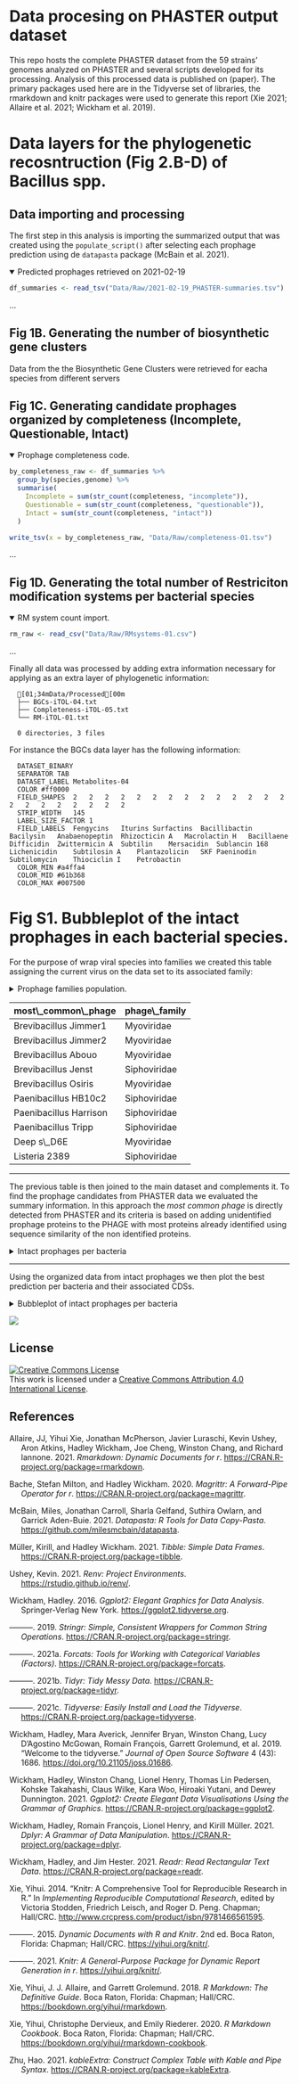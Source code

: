 Data procesing on PHASTER output dataset
================

This repo hosts the complete PHASTER dataset from the 59 strains’
genomes analyzed on PHASTER and several scripts developed for its
processing. Analysis of this processed data is published on (paper). The
primary packages used here are in the Tidyverse set of libraries, the
rmarkdown and knitr packages were used to generate this report (Xie
2021; Allaire et al. 2021; Wickham et al. 2019).

# Data layers for the phylogenetic recosntruction (Fig 2.B-D) of **Bacillus** spp.

## Data importing and processing

The first step in this analysis is importing the summarized output that
was created using the `populate_script()` after selecting each prophage
prediction using de `datapasta` package (McBain et al. 2021).

<details open>
<summary>
Predicted prophages retrieved on 2021-02-19
</summary>

``` r
df_summaries <- read_tsv("Data/Raw/2021-02-19_PHASTER-summaries.tsv")
```

<p>
…
</p>
</details>

## Fig 1B. Generating the number of biosynthetic gene clusters

Data from the the Biosynthetic Gene Clusters were retrieved for eacha
species from different servers

## Fig 1C. Generating candidate prophages organized by completeness (Incomplete, Questionable, Intact)

<details open>
<summary>
Prophage completeness code.
</summary>

``` r
by_completeness_raw <- df_summaries %>% 
  group_by(species,genome) %>%
  summarise(
    Incomplete = sum(str_count(completeness, "incomplete")),
    Questionable = sum(str_count(completeness, "questionable")),
    Intact = sum(str_count(completeness, "intact"))
  )

write_tsv(x = by_completeness_raw, "Data/Raw/completeness-01.tsv")
```

<p>
…
</p>
</details>

## Fig 1D. Generating the total number of Restriciton modification systems per bacterial species

<details open>
<summary>
RM system count import.
</summary>

``` r
rm_raw <- read_csv("Data/Raw/RMsystems-01.csv")
```

<p>
…
</p>
</details>

Finally all data was processed by adding extra information necessary for
applying as an extra layer of phylogenetic information:

      [01;34mData/Processed[00m
      ├── BGCs-iTOL-04.txt
      ├── Completeness-iTOL-05.txt
      └── RM-iTOL-01.txt
      
      0 directories, 3 files

For instance the BGCs data layer has the following information:

      DATASET_BINARY                                                                                        
      SEPARATOR TAB                                                                                     
      DATASET_LABEL Metabolites-04                                                                                  
      COLOR #ff0000                                                                                 
      FIELD_SHAPES  2   2   2   2   2   2   2   2   2   2   2   2   2   2   2   2   2   2   2   2   2   2
      STRIP_WIDTH   145                                                                                 
      LABEL_SIZE_FACTOR 1                                                                                   
      FIELD_LABELS  Fengycins   Iturins Surfactins  Bacillibactin   Bacilysin   Anabaenopeptin  Rhizocticin A   Macrolactin H   Bacillaene  Difficidin  Zwittermicin A  Subtilin    Mersacidin  Sublancin 168   Lichenicidin    Subtilosin A    Plantazolicin   SKF Paeninodin  Subtilomycin    Thiociclin I    Petrobactin
      COLOR_MIN #a4ffa4                                                                                 
      COLOR_MID #61b368                                                                                 
      COLOR_MAX #007500                                                                                 

# Fig S1. Bubbleplot of the intact prophages in each bacterial species.

For the purpose of wrap viral species into families we created this
table assigning the current virus on the data set to its associated
family:

<details close>
<summary>
Prophage families population.
</summary>

``` r
phage_family <- tribble(
  ~most_common_phage, ~phage_family,
  'Brevibacillus Jimmer1' , 'Myoviridae',
  'Brevibacillus Jimmer2' , 'Myoviridae',
  'Brevibacillus Abouo', 'Myoviridae',
  'Brevibacillus Jenst' , 'Siphoviridae',
  'Brevibacillus Osiris', 'Myoviridae',
  'Paenibacillus HB10c2' , 'Siphoviridae',
  'Paenibacillus Harrison' , 'Siphoviridae', 
  'Paenibacillus Tripp' , 'Siphoviridae',
  'Deep s_D6E' , 'Myoviridae',
  'Listeria 2389' , 'Siphoviridae',
  'Listeria A006' , 'Siphoviridae',
  'Listeria vB_LmoS_188', 'Siphoviridae',
  'Listeria B054', 'Myoviridae',
  'Thermus phi OH2' , 'Myoviridae',
  'Geobacillus E3', 'Siphoviridae',
  'Geobacillus GBSV1' , 'Myoviridae',
  'Staphylococcus vB_SepS_SEP9' , 'Siphoviridae',
  'Staphylococcus SPbeta_like' , 'Siphoviridae',
  'Clostridium phiCT9441A' , 'Myoviridae',
  'Clostridium phiCD27' , 'Myoviridae',
  'Clostridium phiMMP02' , 'Myoviridae',
  'Clostridium phiCD505', 'Myoviridae',
  'Clostridium phiCT453A', 'Myoviridae',
  'Clostridium phiSM101' , 'Siphoviridae',
  'Clostridium c_st', 'Siphoviridae',
  'Clostridium phiCD111', 'Siphoviridae',
  'Clostridium phiCD211', 'Siphoviridae',
  'Bacillus SPP1' , 'Siphoviridae',
  'Bacillus phi105' , 'Siphoviridae',
  'Bacillus virus 1' , 'Myoviridae',
  'Bacillus Bam35c' , 'Tectiviridae',
  'Bacillus phBC6A51' , 'Siphoviridae',
  'Bacillus phBC6A52' , 'Siphoviridae',
  'Bacillus PM1' , 'Siphoviridae',
  'Bacillus WBeta' , 'Siphoviridae',
  'Bacillus phIS3501' , 'Siphoviridae',
  'Bacillus BtCS33' , 'Siphoviridae',
  'Bacillus SPbeta' , 'Siphoviridae',
  'Bacillus phi4J1' , 'Siphoviridae',
  'Bacillus BalMu1' , 'Myoviridae',
  'Bacillus AR9', 'Myoviridae',
  'Bacillus Bam35c', 'Tectiviridae',
  'Bacillus Bobb' , 'Herelleveridae',
  'Bacillus BtCS33', 'Siphoviridae',
  'Bacillus Eyuki' , 'Herelleveridae',
  'Bacillus G', 'Myoviridae',
  'Bacillus IEBH', 'Siphoviridae',
  'Bacillus JBP901', 'Herelleveridae',
  'Bacillus JL', 'Herelleveridae',
  'Bacillus Palmer', 'Podoviridae',
  'Bacillus PBS1', 'Myoviridae',
  'Bacillus PfEFR_5', 'Siphoviridae',
  'Bacillus phiCM3', 'Siphoviridae',
  'Bacillus phiNIT1', 'Herelleveridae',
  'Bacillus Pony', 'Herelleveridae',
  'Bacillus SP_10', 'Herelleveridae',
  'Bacillus vB_BhaS_171', 'Siphoviridae',
  'Bacillus Waukesha92' , 'Siphoviridae',
  'Bacillus Finn', 'Siphoviridae',
  'Bacillus Fah', 'Siphoviridae',
  'Enterobacteria phi92', 'Myoviridae',
  'Enterococcus phiEf11', 'Siphoviridae',
  'Enterobacteria vB_KleM_RaK2', 'Myoviridae',
  'Lactobacillus JCL1032', 'Siphoviridae',
  'Lactobacillus phiAT3', 'Siphoviridae',
  'Planktothrix PaV_LD', 'Siphoviridae',
  'Sphingomonas PAU', 'Myoviridae',
  'Cellulophaga phiSM', 'Myoviridae',
  'Staphylococcus SpaA1' , 'Siphoviridae',
  'Synechococcus S_SKS1' , 'Myoviridae',
  'Escherichia RCS47' , 'Myoviridae'
)
```

<p>
…
</p>
</details>
<table>
<thead>
<tr>
<th style="text-align:left;">
most\_common\_phage
</th>
<th style="text-align:left;">
phage\_family
</th>
</tr>
</thead>
<tbody>
<tr>
<td style="text-align:left;">
Brevibacillus Jimmer1
</td>
<td style="text-align:left;">
Myoviridae
</td>
</tr>
<tr>
<td style="text-align:left;">
Brevibacillus Jimmer2
</td>
<td style="text-align:left;">
Myoviridae
</td>
</tr>
<tr>
<td style="text-align:left;">
Brevibacillus Abouo
</td>
<td style="text-align:left;">
Myoviridae
</td>
</tr>
<tr>
<td style="text-align:left;">
Brevibacillus Jenst
</td>
<td style="text-align:left;">
Siphoviridae
</td>
</tr>
<tr>
<td style="text-align:left;">
Brevibacillus Osiris
</td>
<td style="text-align:left;">
Myoviridae
</td>
</tr>
<tr>
<td style="text-align:left;">
Paenibacillus HB10c2
</td>
<td style="text-align:left;">
Siphoviridae
</td>
</tr>
<tr>
<td style="text-align:left;">
Paenibacillus Harrison
</td>
<td style="text-align:left;">
Siphoviridae
</td>
</tr>
<tr>
<td style="text-align:left;">
Paenibacillus Tripp
</td>
<td style="text-align:left;">
Siphoviridae
</td>
</tr>
<tr>
<td style="text-align:left;">
Deep s\_D6E
</td>
<td style="text-align:left;">
Myoviridae
</td>
</tr>
<tr>
<td style="text-align:left;">
Listeria 2389
</td>
<td style="text-align:left;">
Siphoviridae
</td>
</tr>
</tbody>
</table>

------------------------------------------------------------------------

The previous table is then joined to the main dataset and complements
it. To find the prophage candidates from PHASTER data we evaluated the
summary information. In this approach the *most common phage* is
directly detected from PHASTER and its criteria is based on adding
unidentified prophage proteins to the PHAGE with most proteins already
identified using sequence similarity of the non identified proteins.

<details close>
<summary>
Intact prophages per bacteria
</summary>

``` r
intact_phages_summary_cleaned <- df_summaries %>%
  separate(most_common_phage, c("most_common_phage", "phage_proteins"), sep = "\\(") %>%
  relocate(species) %>%
  arrange(species) %>%
  mutate(
    phage_proteins = str_replace(phage_proteins, "\\)", ""),
    most_common_phage = str_remove(most_common_phage, "PHAGE_"),
    species = str_replace(species, "Bacillus", "B."),
    species = as.factor(species),
    phage_proteins = as.numeric(phage_proteins),
    most_common_phage = str_replace(most_common_phage, "_", " "),
    most_common_phage = str_replace(most_common_phage, "Bacill", "Bacillus"),
    most_common_phage = str_replace(most_common_phage, "Brevib", "Brevibacillus"),
    most_common_phage = str_replace(most_common_phage, "Clostr", "Clostridium"),
    most_common_phage = str_replace(most_common_phage, "Thermu", "Thermus phi"),
    most_common_phage = str_replace(most_common_phage, "Paenib", "Paenibacillus"),
    most_common_phage = str_replace(most_common_phage, "Bacillus 1", "Bacillus virus 1"),
    most_common_phage = str_replace(most_common_phage, "Lister", "Listeria"),
    most_common_phage = str_replace(most_common_phage, "Geobac", "Geobacillus"),
    most_common_phage = str_replace(most_common_phage, "Staphy", "Staphylococcus"),
    most_common_phage = str_replace(most_common_phage, "Entero phi92", "Enterobacteria phi92"),
    most_common_phage = str_replace(most_common_phage, "Entero phiEf11", "Enterococcus phiEf11"),
    most_common_phage = str_replace(most_common_phage, "Entero vB_KleM_RaK2", "Enterobacteria vB_KleM_RaK2"),
    most_common_phage = str_replace(most_common_phage, "Lactob", "Lactobacillus"),
    most_common_phage = str_replace(most_common_phage, "Sphing", "Sphingomonas"),
    most_common_phage = str_replace(most_common_phage, "Cellul", "Cellulophaga"),
    most_common_phage = str_replace(most_common_phage, "Plankt", "Planktothrix"),
    most_common_phage = str_replace(most_common_phage, "Synech", "Synechococcus"),
    most_common_phage = str_replace(most_common_phage, "Escher", "Escherichia")
  ) %>%
  separate(most_common_phage, c("most_common_phage", "phage_nc_id"), sep = "_NC_") %>%
  inner_join(phage_family)
```

<p>
…
</p>
</details>

------------------------------------------------------------------------

Using the organized data from intact prophages we then plot the best
prediction per bacteria and their associated CDSs.

<details close>
<summary>
Bubbleplot of intact prophages per bacteria
</summary>

``` r
bubbleplot_plot_summary <- intact_phages_summary_cleaned %>% 
  filter(completeness == "intact") %>%
  select(species, most_common_phage, phage_proteins, phage_family) %>%
  mutate(epithet = as_factor(word(species,2))) %>% 
  pivot_wider(names_from = "most_common_phage", values_from = "phage_proteins", values_fill = 0, values_fn = sum) %>% 
  pivot_longer(cols = -c(species, epithet, phage_family), names_to = "most_common_phage", values_to = "phage_proteins") %>%
  filter(phage_proteins > 0) %>%
  ggplot(aes(most_common_phage, species, size = phage_proteins, color = phage_family)) +
  geom_point() +
  facet_grid(rows = vars(epithet), scales = "free", space = "free") +
  theme_bw() +
  scale_size_area(max_size = 8) +
  scale_color_brewer(palette = "Dark2") +
  facet_grid(rows = vars(epithet), cols = vars(phage_family), scales = "free", space = "free") +
  guides(color = guide_legend(override.aes = list(size=9))) +
  theme(
    axis.text.x = element_text(angle = 90, vjust = 0.5, hjust = 1, size = 13, face = "italic"),
    axis.text.y = element_text(size = 13, face = "italic"),
    axis.title.x = element_text(size = 16, face = "bold"),
    axis.title.y = element_text(size = 16, face = "bold"),
    strip.background = element_blank(),
    strip.text.y = element_blank(),
    strip.text.x = element_blank(),
    legend.position = "right"
  ) +
  labs(
    x = "Prophage candidates",
    y = "Bacterial species",
    size = "CDS hits",
    color = "Phage family"
)

# bubbleplot_plot_summary
```

<p>
…
</p>
</details>

![](Figs/bubbleplot-summary-1.png)

## License

<a rel="license" href="http://creativecommons.org/licenses/by/4.0/"><img src="https://i.creativecommons.org/l/by/4.0/88x31.png" alt="Creative Commons License" style="border-width:0"/></a><br />This
work is licensed under a
<a rel="license" href="http://creativecommons.org/licenses/by/4.0/">Creative
Commons Attribution 4.0 International License</a>.

## References

<div id="refs" class="references csl-bib-body hanging-indent">

<div id="ref-R-rmarkdown" class="csl-entry">

Allaire, JJ, Yihui Xie, Jonathan McPherson, Javier Luraschi, Kevin
Ushey, Aron Atkins, Hadley Wickham, Joe Cheng, Winston Chang, and
Richard Iannone. 2021. *Rmarkdown: Dynamic Documents for r*.
<https://CRAN.R-project.org/package=rmarkdown>.

</div>

<div id="ref-R-magrittr" class="csl-entry">

Bache, Stefan Milton, and Hadley Wickham. 2020. *Magrittr: A
Forward-Pipe Operator for r*.
<https://CRAN.R-project.org/package=magrittr>.

</div>

<div id="ref-R-datapasta" class="csl-entry">

McBain, Miles, Jonathan Carroll, Sharla Gelfand, Suthira Owlarn, and
Garrick Aden-Buie. 2021. *Datapasta: R Tools for Data Copy-Pasta*.
<https://github.com/milesmcbain/datapasta>.

</div>

<div id="ref-R-tibble" class="csl-entry">

Müller, Kirill, and Hadley Wickham. 2021. *Tibble: Simple Data Frames*.
<https://CRAN.R-project.org/package=tibble>.

</div>

<div id="ref-R-renv" class="csl-entry">

Ushey, Kevin. 2021. *Renv: Project Environments*.
<https://rstudio.github.io/renv/>.

</div>

<div id="ref-ggplot22016" class="csl-entry">

Wickham, Hadley. 2016. *Ggplot2: Elegant Graphics for Data Analysis*.
Springer-Verlag New York. <https://ggplot2.tidyverse.org>.

</div>

<div id="ref-R-stringr" class="csl-entry">

———. 2019. *Stringr: Simple, Consistent Wrappers for Common String
Operations*. <https://CRAN.R-project.org/package=stringr>.

</div>

<div id="ref-R-forcats" class="csl-entry">

———. 2021a. *Forcats: Tools for Working with Categorical Variables
(Factors)*. <https://CRAN.R-project.org/package=forcats>.

</div>

<div id="ref-R-tidyr" class="csl-entry">

———. 2021b. *Tidyr: Tidy Messy Data*.
<https://CRAN.R-project.org/package=tidyr>.

</div>

<div id="ref-R-tidyverse" class="csl-entry">

———. 2021c. *Tidyverse: Easily Install and Load the Tidyverse*.
<https://CRAN.R-project.org/package=tidyverse>.

</div>

<div id="ref-tidyverse2019" class="csl-entry">

Wickham, Hadley, Mara Averick, Jennifer Bryan, Winston Chang, Lucy
D’Agostino McGowan, Romain François, Garrett Grolemund, et al. 2019.
“Welcome to the <span class="nocase">tidyverse</span>.” *Journal of Open
Source Software* 4 (43): 1686. <https://doi.org/10.21105/joss.01686>.

</div>

<div id="ref-R-ggplot2" class="csl-entry">

Wickham, Hadley, Winston Chang, Lionel Henry, Thomas Lin Pedersen,
Kohske Takahashi, Claus Wilke, Kara Woo, Hiroaki Yutani, and Dewey
Dunnington. 2021. *Ggplot2: Create Elegant Data Visualisations Using the
Grammar of Graphics*. <https://CRAN.R-project.org/package=ggplot2>.

</div>

<div id="ref-R-dplyr" class="csl-entry">

Wickham, Hadley, Romain François, Lionel Henry, and Kirill Müller. 2021.
*Dplyr: A Grammar of Data Manipulation*.
<https://CRAN.R-project.org/package=dplyr>.

</div>

<div id="ref-R-readr" class="csl-entry">

Wickham, Hadley, and Jim Hester. 2021. *Readr: Read Rectangular Text
Data*. <https://CRAN.R-project.org/package=readr>.

</div>

<div id="ref-knitr2014" class="csl-entry">

Xie, Yihui. 2014. “Knitr: A Comprehensive Tool for Reproducible Research
in R.” In *Implementing Reproducible Computational Research*, edited by
Victoria Stodden, Friedrich Leisch, and Roger D. Peng. Chapman;
Hall/CRC. <http://www.crcpress.com/product/isbn/9781466561595>.

</div>

<div id="ref-knitr2015" class="csl-entry">

———. 2015. *Dynamic Documents with R and Knitr*. 2nd ed. Boca Raton,
Florida: Chapman; Hall/CRC. <https://yihui.org/knitr/>.

</div>

<div id="ref-R-knitr" class="csl-entry">

———. 2021. *Knitr: A General-Purpose Package for Dynamic Report
Generation in r*. <https://yihui.org/knitr/>.

</div>

<div id="ref-rmarkdown2018" class="csl-entry">

Xie, Yihui, J. J. Allaire, and Garrett Grolemund. 2018. *R Markdown: The
Definitive Guide*. Boca Raton, Florida: Chapman; Hall/CRC.
<https://bookdown.org/yihui/rmarkdown>.

</div>

<div id="ref-rmarkdown2020" class="csl-entry">

Xie, Yihui, Christophe Dervieux, and Emily Riederer. 2020. *R Markdown
Cookbook*. Boca Raton, Florida: Chapman; Hall/CRC.
<https://bookdown.org/yihui/rmarkdown-cookbook>.

</div>

<div id="ref-R-kableExtra" class="csl-entry">

Zhu, Hao. 2021. *kableExtra: Construct Complex Table with Kable and Pipe
Syntax*. <https://CRAN.R-project.org/package=kableExtra>.

</div>

</div>
